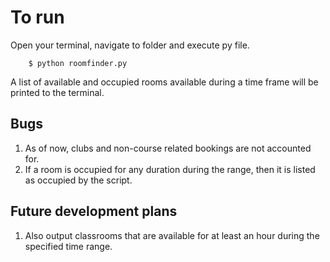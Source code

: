 # To run
Open your terminal, navigate to folder and execute py file.
```
    $ python roomfinder.py
```
A list of available and occupied rooms available during a time frame will be printed to the terminal.

## Bugs
1. As of now, clubs and non-course related bookings are not accounted for. 
2. If a room is occupied for any duration during the range, then it is listed as occupied by the script. 

## Future development plans
1. Also output classrooms that are available for at least an hour during the specified time range.
